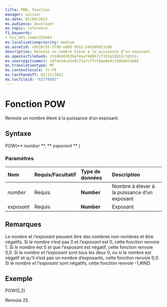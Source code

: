 ```yaml
---
title: POW, fonction
manager: soliver
ms.date: 03/09/2015
ms.audience: Developer
ms.topic: reference
f1_keywords:
- Vis_DSS.chm82251483
ms.localizationpriority: medium
ms.assetid: c6519c55-5f98-ed0d-95b1-5443d0d23c0b
description: Renvoie un nombre élevé à la puissance d’un exposant.
ms.openlocfilehash: 13dd6483b39af4aaf4d857cf332a32b12c3d331c
ms.sourcegitcommit: c0fae34cd3a9c75a7cffcf9ae8e417ddde07a989
ms.translationtype: MT
ms.contentlocale: fr-FR
ms.lasthandoff: 02/12/2022
ms.locfileid: "62779587"
---
```

# <a name="pow-function"></a>Fonction POW

Renvoie un nombre élevé à la puissance d’un exposant.
  
## <a name="syntax"></a>Syntaxe

POW(** *number* **, ** *exponent* ** ) 
  
### <a name="parameters"></a>Paramètres

|**Nom**|**Requis/Facultatif**|**Type de données**|**Description**|
|:-----|:-----|:-----|:-----|
| _number_ <br/> |Requis  <br/> |**Number** <br/> |Nombre à élever à la puissance d’un exposant |
| _exposant_ <br/> |Requis  <br/> |**Number** <br/> |Exposant |
   
## <a name="remarks"></a>Remarques

Le  _nombre_ et  _l’exposant_ peuvent être des nombres non-nombres et être négatifs. Si  _le nombre_ n’est pas 0 et  _l’exposant_ est 0, cette fonction renvoie 1. Si  _le nombre_ est 0  _et que l’exposant_ est négatif, cette fonction renvoie 0,0. Si le _nombre et_   _l’exposant_ sont tous les deux 0, ou si le nombre est négatif et qu’il n’est pas un nombre d’exposants, cette fonction renvoie 0,0. Si le  _nombre et_  _l’exposant_ sont négatifs, cette fonction renvoie -1,#IND. 
  
## <a name="example"></a>Exemple

POW(5,2) 
  
Renvoie 25. 
  

